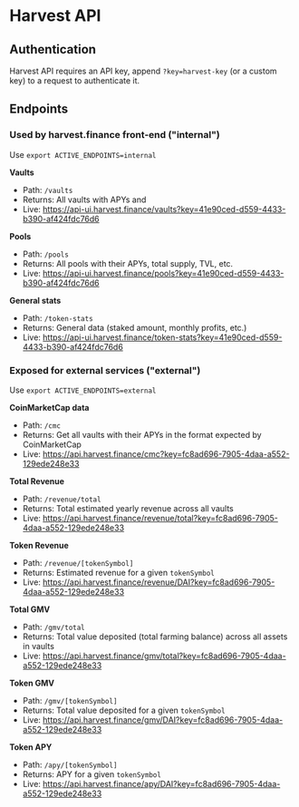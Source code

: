 # Harvest API

## Authentication

Harvest API requires an API key, append `?key=harvest-key` (or a custom key) to a request to authenticate it.

## Endpoints

### Used by harvest.finance front-end ("internal")

Use `export ACTIVE_ENDPOINTS=internal`

**Vaults**

- Path: `/vaults`
- Returns: All vaults with APYs and
- Live: https://api-ui.harvest.finance/vaults?key=41e90ced-d559-4433-b390-af424fdc76d6

**Pools**

- Path: `/pools`
- Returns: All pools with their APYs, total supply, TVL, etc.
- Live: https://api-ui.harvest.finance/pools?key=41e90ced-d559-4433-b390-af424fdc76d6

**General stats**

- Path: `/token-stats`
- Returns: General data (staked amount, monthly profits, etc.)
- Live: https://api-ui.harvest.finance/token-stats?key=41e90ced-d559-4433-b390-af424fdc76d6

### Exposed for external services ("external")

Use `export ACTIVE_ENDPOINTS=external`

**CoinMarketCap data**

- Path: `/cmc`
- Returns: Get all vaults with their APYs in the format expected by CoinMarketCap
- Live: https://api.harvest.finance/cmc?key=fc8ad696-7905-4daa-a552-129ede248e33

**Total Revenue**

- Path: `/revenue/total`
- Returns: Total estimated yearly revenue across all vaults
- Live: https://api.harvest.finance/revenue/total?key=fc8ad696-7905-4daa-a552-129ede248e33

**Token Revenue**

- Path: `/revenue/[tokenSymbol]`
- Returns: Estimated revenue for a given `tokenSymbol`
- Live: https://api.harvest.finance/revenue/DAI?key=fc8ad696-7905-4daa-a552-129ede248e33


**Total GMV**

- Path: `/gmv/total`
- Returns: Total value deposited (total farming balance) across all assets in vaults
- Live: https://api.harvest.finance/gmv/total?key=fc8ad696-7905-4daa-a552-129ede248e33

**Token GMV**

- Path: `/gmv/[tokenSymbol]`
- Returns: Total value deposited for a given `tokenSymbol`
- Live: https://api.harvest.finance/gmv/DAI?key=fc8ad696-7905-4daa-a552-129ede248e33

**Token APY**

- Path: `/apy/[tokenSymbol]`
- Returns: APY for a given `tokenSymbol`
- Live: https://api.harvest.finance/apy/DAI?key=fc8ad696-7905-4daa-a552-129ede248e33
